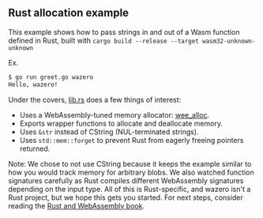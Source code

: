 ## Rust allocation example

This example shows how to pass strings in and out of a Wasm function defined
in Rust, built with `cargo build --release --target wasm32-unknown-unknown`

Ex.
```bash
$ go run greet.go wazero
Hello, wazero!
```

Under the covers, [lib.rs](testdata/src/lib.rs) does a few things of interest:
* Uses a WebAssembly-tuned memory allocator: [wee_alloc](https://github.com/rustwasm/wee_alloc).
* Exports wrapper functions to allocate and deallocate memory.
* Uses `&str` instead of CString (NUL-terminated strings).
* Uses `std::mem::forget` to prevent Rust from eagerly freeing pointers returned.

Note: We chose to not use CString because it keeps the example similar to how
you would track memory for arbitrary blobs. We also watched function signatures
carefully as Rust compiles different WebAssembly signatures depending on the
input type. All of this is Rust-specific, and wazero isn't a Rust project, but
we hope this gets you started. For next steps, consider reading the
[Rust and WebAssembly book](https://rustwasm.github.io/docs/book/).
